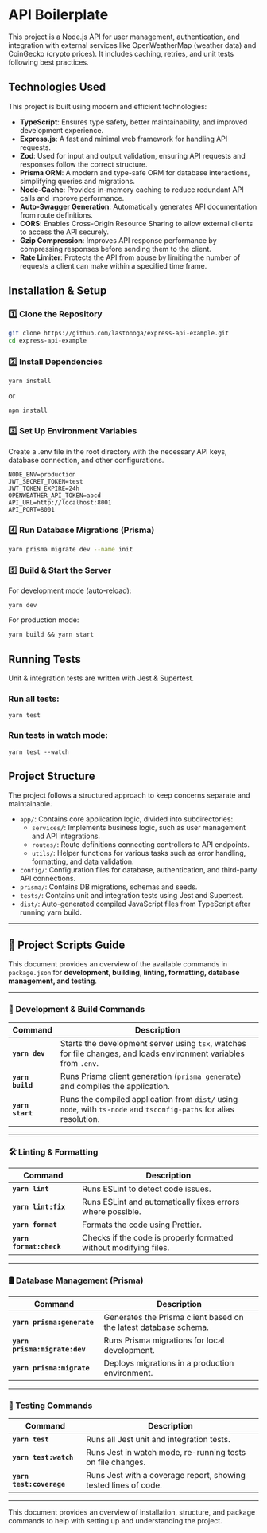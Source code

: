 # API Boilerplate

This project is a Node.js API for user management, authentication, and integration with external services like OpenWeatherMap (weather data) and CoinGecko (crypto prices). It includes caching, retries, and unit tests following best practices.

## Technologies Used

This project is built using modern and efficient technologies:

- **TypeScript**: Ensures type safety, better maintainability, and improved development experience.
- **Express.js**: A fast and minimal web framework for handling API requests.
- **Zod**: Used for input and output validation, ensuring API requests and responses follow the correct structure.
- **Prisma ORM**: A modern and type-safe ORM for database interactions, simplifying queries and migrations.
- **Node-Cache**: Provides in-memory caching to reduce redundant API calls and improve performance.
- **Auto-Swagger Generation**: Automatically generates API documentation from route definitions.
- **CORS**: Enables Cross-Origin Resource Sharing to allow external clients to access the API securely.
- **Gzip Compression**: Improves API response performance by compressing responses before sending them to the client.
- **Rate Limiter**: Protects the API from abuse by limiting the number of requests a client can make within a specified time frame.

## Installation & Setup

### 1️⃣ Clone the Repository

```bash
git clone https://github.com/lastonoga/express-api-example.git
cd express-api-example
```

### 2️⃣ Install Dependencies

```
yarn install
```

or

```
npm install
```

### 3️⃣ Set Up Environment Variables

Create a .env file in the root directory with the necessary API keys, database connection, and other configurations.

```
NODE_ENV=production
JWT_SECRET_TOKEN=test
JWT_TOKEN_EXPIRE=24h
OPENWEATHER_API_TOKEN=abcd
API_URL=http://localhost:8001
API_PORT=8001
```

### 4️⃣ Run Database Migrations (Prisma)
```bash
yarn prisma migrate dev --name init
```

### 5️⃣ Build & Start the Server
For development mode (auto-reload):
```
yarn dev
```

For production mode:
```
yarn build && yarn start
```

## Running Tests

Unit & integration tests are written with Jest & Supertest.

### Run all tests:
```
yarn test
```
### Run tests in watch mode:
```
yarn test --watch
```

## Project Structure

The project follows a structured approach to keep concerns separate and maintainable.

- `app/`: Contains core application logic, divided into subdirectories:
  - `services/`: Implements business logic, such as user management and API integrations.
  - `routes/`: Route definitions connecting controllers to API endpoints.
  - `utils/`: Helper functions for various tasks such as error handling, formatting, and data validation.
- `config/`: Configuration files for database, authentication, and third-party API connections.
- `prisma/`: Contains DB migrations, schemas and seeds.
- `tests/`: Contains unit and integration tests using Jest and Supertest.
- `dist/`: Auto-generated compiled JavaScript files from TypeScript after running yarn build.

----

## 📌 Project Scripts Guide

This document provides an overview of the available commands in `package.json` for **development, building, linting, formatting, database management, and testing**.

---

### 🚀 Development & Build Commands

| Command             | Description |
|---------------------|-------------|
| **`yarn dev`**     | Starts the development server using `tsx`, watches for file changes, and loads environment variables from `.env`. |
| **`yarn build`**   | Runs Prisma client generation (`prisma generate`) and compiles the application. |
| **`yarn start`**   | Runs the compiled application from `dist/` using `node`, with `ts-node` and `tsconfig-paths` for alias resolution. |

---

### 🛠 Linting & Formatting

| Command             | Description |
|---------------------|-------------|
| **`yarn lint`**    | Runs ESLint to detect code issues. |
| **`yarn lint:fix`** | Runs ESLint and automatically fixes errors where possible. |
| **`yarn format`**  | Formats the code using Prettier. |
| **`yarn format:check`** | Checks if the code is properly formatted without modifying files. |

---

### 🛢 Database Management (Prisma)

| Command                     | Description |
|-----------------------------|-------------|
| **`yarn prisma:generate`**  | Generates the Prisma client based on the latest database schema. |
| **`yarn prisma:migrate:dev`** | Runs Prisma migrations for local development. |
| **`yarn prisma:migrate`**   | Deploys migrations in a production environment. |

---

### 🧪 Testing Commands

| Command               | Description |
|-----------------------|-------------|
| **`yarn test`**       | Runs all Jest unit and integration tests. |
| **`yarn test:watch`** | Runs Jest in watch mode, re-running tests on file changes. |
| **`yarn test:coverage`** | Runs Jest with a coverage report, showing tested lines of code. |

---

This document provides an overview of installation, structure, and package commands to help with setting up and understanding the project.